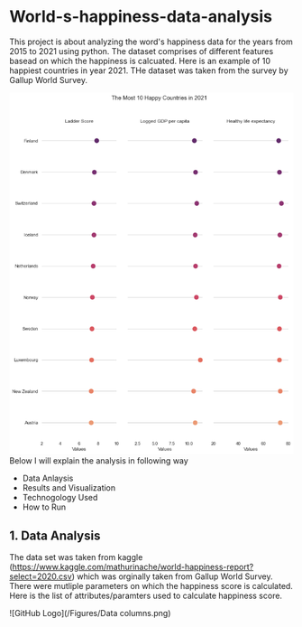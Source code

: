 # World-s-happiness-data-analysis
This project is about analyzing the word's happiness data for the years from 2015 to 2021 using python. The dataset comprises of different features basead on which the happiness is calcuated. Here is an example of 10 happiest countries in year 2021. THe dataset was taken from the survey by Gallup World Survey.

![GitHub Logo](/Figures/Happy_2021.png)
Below I will explain the analysis in following way
* Data Anlaysis
* Results and Visualization
* Technogology Used
* How to Run


## 1. Data Analysis

The data set was taken from kaggle (https://www.kaggle.com/mathurinache/world-happiness-report?select=2020.csv) which was orginally taken from Gallup World Survey. There were mutliple parameters on which the happiness score is calculated. Here is the list of attributes/paramters used to calculate happiness score.

![GitHub Logo](/Figures/Data columns.png)

